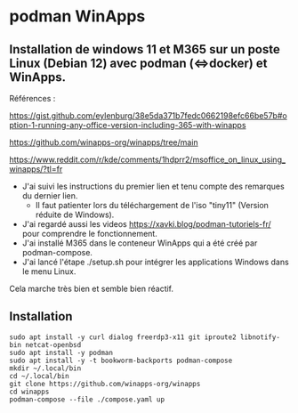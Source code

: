 # podman WinApps 

## Installation de windows 11 et M365 sur un poste Linux (Debian 12) avec podman (<=>docker) et WinApps.

Références :

https://gist.github.com/eylenburg/38e5da371b7fedc0662198efc66be57b#option-1-running-any-office-version-including-365-with-winapps

https://github.com/winapps-org/winapps/tree/main

https://www.reddit.com/r/kde/comments/1hdprr2/msoffice_on_linux_using_winapps/?tl=fr


- J'ai suivi les instructions du premier lien et tenu compte des remarques du dernier lien.
	- Il faut patienter lors du téléchargement de l'iso "tiny11" (Version réduite de Windows).
- J'ai regardé aussi les videos https://xavki.blog/podman-tutoriels-fr/ pour comprendre le fonctionnement.
- J'ai installé M365 dans le conteneur WinApps qui a été créé par podman-compose.
- J'ai lancé l'étape ./setup.sh pour intégrer les applications Windows dans le menu Linux.

Cela marche très bien et semble bien réactif.

## Installation

	sudo apt install -y curl dialog freerdp3-x11 git iproute2 libnotify-bin netcat-openbsd
	sudo apt install -y podman
	sudo apt install -y -t bookworm-backports podman-compose
	mkdir ~/.local/bin
	cd ~/.local/bin
	git clone https://github.com/winapps-org/winapps
	cd winapps
	podman-compose --file ./compose.yaml up
